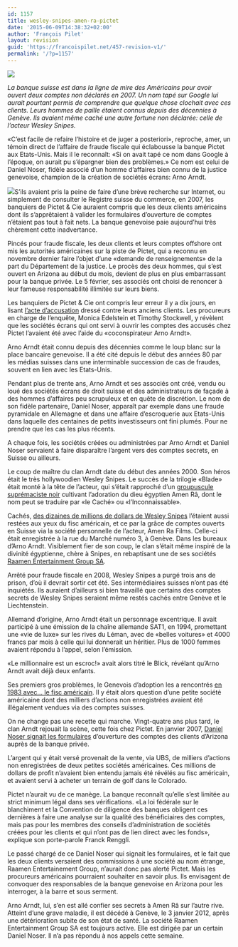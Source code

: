 ```yaml
---
id: 1157
title: wesley-snipes-amen-ra-pictet
date: '2015-06-09T14:38:32+02:00'
author: 'François Pilet'
layout: revision
guid: 'https://francoispilet.net/457-revision-v1/'
permalink: '/?p=1157'
---
```


![](https://i0.wp.com/www.francoispilet.net/wp-content/uploads/2013/03/Wes830.jpg?resize=700%2C525)

*La banque suisse est dans la ligne de mire des Américains pour avoir ouvert deux comptes non déclarés en 2007. Un nom tapé sur Google lui aurait pourtant permis de comprendre que quelque chose clochait avec ces clients. Leurs hommes de paille étaient connus depuis des décennies à Genève. Ils avaient même caché une autre fortune non déclarée: celle de l’acteur Wesley Snipes.*

«C’est facile de refaire l’histoire et de juger a posteriori», reproche, amer, un témoin direct de l’affaire de fraude fiscale qui éclabousse la banque Pictet aux Etats-Unis. Mais il le reconnaît: «Si on avait tapé ce nom dans Google à l’époque, on aurait pu s’épargner bien des problèmes.» Ce nom est celui de Daniel Noser, fidèle associé d’un homme d’affaires bien connu de la justice genevoise, champion de la création de sociétés écrans: Arno Arndt.

[![](https://i0.wp.com/www.francoispilet.net/wp-content/uploads/2013/03/forma500.jpg?resize=320%2C450)](https://i0.wp.com/www.francoispilet.net/wp-content/uploads/2013/03/forma500.jpg)S’ils avaient pris la peine de faire d’une brève recherche sur Internet, ou simplement de consulter le Registre suisse du commerce, en 2007, les banquiers de Pictet &amp; Cie auraient compris que les deux clients américains dont ils s’apprêtaient à valider les formulaires d’ouverture de comptes n’étaient pas tout à fait nets. La banque genevoise paie aujourd’hui très chèrement cette inadvertance.

Pincés pour fraude fiscale, les deux clients et leurs comptes offshore ont mis les autorités américaines sur la piste de Pictet, qui a reconnu en novembre dernier faire l’objet d’une «demande de renseignements» de la part du Département de la justice. Le procès des deux hommes, qui s’est ouvert en Arizona au début du mois, devient de plus en plus embarrassant pour la banque privée. Le 5 février, ses associés ont choisi de renoncer à leur fameuse responsabilité illimitée sur leurs biens.

Les banquiers de Pictet &amp; Cie ont compris leur erreur il y a dix jours, en lisant [l’acte d’accusation](http://fr.scribd.com/doc/129607564/TRIAL-BRIEF-by-USA-as-to-Stephen-M-Kerr-Michael-Quiel) dressé contre leurs anciens clients. Les procureurs en charge de l’enquête, Monica Edelstein et Timothy Stockwell, y révèlent que les sociétés écrans qui ont servi à ouvrir les comptes des accusés chez Pictet l’avaient été avec l’aide du «coconspirateur Arno Arndt».

Arno Arndt était connu depuis des décennies comme le loup blanc sur la place bancaire genevoise. Il a été cité depuis le début des années 80 par les médias suisses dans une interminable succession de cas de fraudes, souvent en lien avec les Etats-Unis.

Pendant plus de trente ans, Arno Arndt et ses associés ont créé, vendu ou loué des sociétés écrans de droit suisse et des administrateurs de façade à des hommes d’affaires peu scrupuleux et en quête de discrétion. Le nom de son fidèle partenaire, Daniel Noser, apparaît par exemple dans une fraude pyramidale en Allemagne et dans une affaire d’escroquerie aux Etats-Unis dans laquelle des centaines de petits investisseurs ont fini plumés. Pour ne prendre que les cas les plus récents.

A chaque fois, les sociétés créées ou administrées par Arno Arndt et Daniel Noser servaient à faire disparaître l’argent vers des comptes secrets, en Suisse ou ailleurs.

Le coup de maître du clan Arndt date du début des années 2000. Son héros était le très hollywoodien Wesley Snipes. Le succès de la trilogie «Blade» était monté à la tête de l’acteur, qui s’était rapproché d’un [groupuscule suprémaciste noir](http://www.rickross.com/reference/nuwaubians/nuwaubians10.html) cultivant l’adoration du dieu égyptien Amen Râ, dont le nom peut se traduire par «le Caché» ou «l’Inconnaissable».

Cachés, [des dizaines de millions de dollars de Wesley Snipes](http://www.francoispilet.net/wesley-snipes-piege-par-ses-connexions-genevoises/) l’étaient aussi restées aux yeux du fisc américain, et ce par la grâce de comptes ouverts en Suisse via la société personnelle de l’acteur, Amen Ra Films. Celle-ci était enregistrée à la rue du Marché numéro 3, à Genève. Dans les bureaux d’Arno Arndt. Visiblement fier de son coup, le clan s’était même inspiré de la divinité égyptienne, chère à Snipes, en rebaptisant une de ses sociétés [Raamen Entertainment Group SA](http://www.moneyhouse.ch/en/u/raamen_entertainment_group_(switzerland)_ag_CH-660.0.398.994-8.htm).

Arrêté pour fraude fiscale en 2008, Wesley Snipes a purgé trois ans de prison, d’où il devrait sortir cet été. Ses intermédiaires suisses n’ont pas été inquiétés. Ils auraient d’ailleurs si bien travaillé que certains des comptes secrets de Wesley Snipes seraient même restés cachés entre Genève et le Liechtenstein.

Allemand d’origine, Arno Arndt était un personnage excentrique. Il avait participé à une émission de la chaîne allemande SAT1, en 1994, promettant une «vie de luxe» sur les rives du Léman, avec de «belles voitures» et 4000 francs par mois à celle qui lui donnerait un héritier. Plus de 1000 femmes avaient répondu à l’appel, selon l’émission.

«Le millionnaire est un escroc!» avait alors titré le Blick, révélant qu’Arno Arndt avait déjà deux enfants.

Ses premiers gros problèmes, le Genevois d’adoption les a rencontrés [en 1983 avec… le fisc américain](http://fr.scribd.com/doc/129608506/Fausses-actions-ecoulees-en-Suisse). Il y était alors question d’une petite société américaine dont des milliers d’actions non enregistrées avaient été illégalement vendues via des comptes suisses.

On ne change pas une recette qui marche. Vingt-quatre ans plus tard, le clan Arndt rejouait la scène, cette fois chez Pictet. En janvier 2007, [Daniel Noser signait les formulaires](http://fr.scribd.com/doc/129609440/Pictet-Cie-form-A-declaring-Mike-Quiel-as-beneficial-owner) d’ouverture des comptes des clients d’Arizona auprès de la banque privée.

L’argent qui y était versé provenait de la vente, via UBS, de milliers d’actions non enregistrées de deux petites sociétés américaines. Ces millions de dollars de profit n’avaient bien entendu jamais été révélés au fisc américain, et avaient servi à acheter un terrain de golf dans le Colorado.

Pictet n’aurait vu de ce manège. La banque reconnaît qu’elle s’est limitée au strict minimum légal dans ses vérifications. «La loi fédérale sur le blanchiment et la Convention de diligence des banques obligent ces dernières à faire une analyse sur la qualité des bénéficiaires des comptes, mais pas pour les membres des conseils d’administration de sociétés créées pour les clients et qui n’ont pas de lien direct avec les fonds», explique son porte-parole Franck Renggli.

Le passé chargé de ce Daniel Noser qui signait les formulaires, et le fait que les deux clients versaient des commissions à une société au nom étrange, Raamen Entertainement Group, n’aurait donc pas alerté Pictet. Mais les procureurs américains pourraient souhaiter en savoir plus. Ils envisagent de convoquer des responsables de la banque genevoise en Arizona pour les interroger, à la barre et sous serment.

Arno Arndt, lui, s’en est allé confier ses secrets à Amen Râ sur l’autre rive. Atteint d’une grave maladie, il est décédé à Genève, le 3 janvier 2012, après une détérioration subite de son état de santé. La société Raamen Entertainment Group SA est toujours active. Elle est dirigée par un certain Daniel Noser. Il n’a pas répondu à nos appels cette semaine.